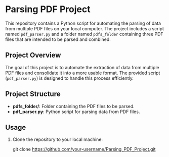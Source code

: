 # Parsing PDF Project

This repository contains a Python script for automating the parsing of data from multiple PDF files on your local computer. The project includes a script named `pdf_parser.py` and a folder named `pdfs_folder` containing three PDF files that are intended to be parsed and combined.

## Project Overview

The goal of this project is to automate the extraction of data from multiple PDF files and consolidate it into a more usable format. The provided script (`pdf_parser.py`) is designed to handle this process efficiently.

## Project Structure

- **pdfs_folder/**: Folder containing the PDF files to be parsed.
- **pdf_parser.py**: Python script for parsing data from PDF files.

## Usage

1. Clone the repository to your local machine:

   git clone https://github.com/your-username/Parsing_PDF_Project.git
